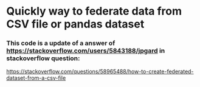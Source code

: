 # Quickly way to federate data from CSV file or pandas dataset

### This code is a update of a answer of https://stackoverflow.com/users/5843188/jpgard in stackoverflow question:
https://stackoverflow.com/questions/58965488/how-to-create-federated-dataset-from-a-csv-file